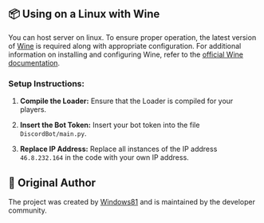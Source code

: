 ## 📦 Using on a Linux with Wine
You can host server on linux. To ensure proper operation, the latest version of [Wine](https://wiki.winehq.org/Download) is required along with appropriate configuration.
For additional information on installing and configuring Wine, refer to the [official Wine documentation](https://wiki.winehq.org/Download).

### Setup Instructions:
1. **Compile the Loader:**
    Ensure that the Loader is compiled for your players.

2. **Insert the Bot Token:**
    Insert your bot token into the file `DiscordBot/main.py`.

3. **Replace IP Address:**
    Replace all instances of the IP address `46.8.232.164` in the code with your own IP address.


## 🚀 Original Author

The project was created by [Windows81](https://github.com/Windows81/Roblox-Freedom-Distribution) and is maintained by the developer community.
